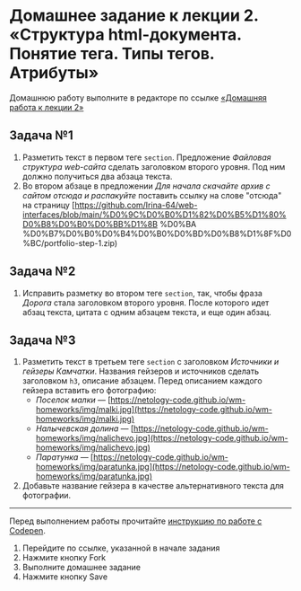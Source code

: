 # Домашнее задание к лекции 2. «Структура html-документа. Понятие тега. Типы тегов. Атрибуты»
Домашнюю работу выполните в редакторе по ссылке [«Домашняя работа к лекции 2»](https://codepen.io/Irina64/pen/vYraWrp)

## Задача №1
1. Разметить текст в первом теге `section`. Предложение *Файловая структура web-сайта* сделать заголовком второго уровня. Под ним должно получиться два абзаца текста.
2. Во втором абзаце в предложении *Для начала скачайте архив с сайтом отсюда и распакуйте* поставить ссылку на слове "отсюда" на страницу [https://github.com/Irina-64/web-interfaces/blob/main/%D0%9C%D0%B0%D1%82%D0%B5%D1%80%D0%B8%D0%B0%D0%BB%D1%8B %D0%BA %D0%B7%D0%B0%D0%B4%D0%B0%D0%BD%D0%B8%D1%8F%D0%BC/portfolio-step-1.zip)

## Задача №2
1. Исправить разметку во втором теге `section`, так, чтобы фраза *Дорога* стала заголовком второго уровня. После которого идет абзац текста, цитата с одним абзацем текста, и еще один абзац.

## Задача №3
1. Разметить текст в третьем теге `section` с заголовком *Источники и гейзеры Камчатки*. Названия гейзеров и источников сделать заголовком `h3`, описание абзацем. Перед описанием каждого гейзера вставить его фотографию:
    * *Поселок малки* — [https://netology-code.github.io/wm-homeworks/img/malki.jpg](https://netology-code.github.io/wm-homeworks/img/malki.jpg)
    * *Налычевская долина* — [https://netology-code.github.io/wm-homeworks/img/nalichevo.jpg](https://netology-code.github.io/wm-homeworks/img/nalichevo.jpg)
    * *Паратунка* — [https://netology-code.github.io/wm-homeworks/img/paratunka.jpg](https://netology-code.github.io/wm-homeworks/img/paratunka.jpg)
2. Добавьте название гейзера в качестве альтернативного текста для фотографии.

---
Перед выполнением работы прочитайте [инструкцию по работе с Codepen](https://github.com/netology-code/guides/blob/master/codepen/).
1. Перейдите по ссылке, указанной в начале задания
2. Нажмите кнопку Fork
3. Выполните домашнее задание
4. Нажмите кнопку Save
